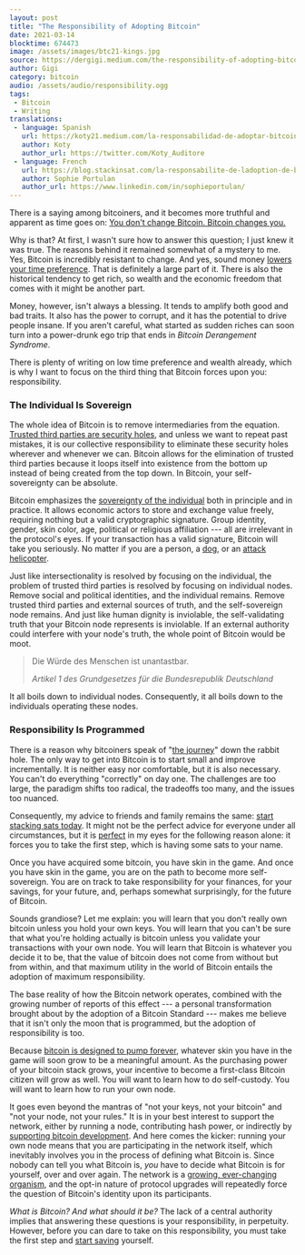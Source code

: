```yaml
---
layout: post
title: "The Responsibility of Adopting Bitcoin"
date: 2021-03-14
blocktime: 674473
image: /assets/images/btc21-kings.jpg
source: https://dergigi.medium.com/the-responsibility-of-adopting-bitcoin-87ff96c6e8ef
author: Gigi
category: bitcoin
audio: /assets/audio/responsibility.ogg
tags:
 - Bitcoin
 - Writing
translations:
 - language: Spanish
   url: https://koty21.medium.com/la-responsabilidad-de-adoptar-bitcoin-6841e5c2e010
   author: Koty
   author_url: https://twitter.com/Koty_Auditore
 - language: French
   url: https://blog.stackinsat.com/la-responsabilite-de-ladoption-de-bitcoin/
   author: Sophie Portulan
   author_url: https://www.linkedin.com/in/sophieportulan/
---
```



There is a saying among bitcoiners, and it becomes more truthful and
apparent as time goes on: [You don't change Bitcoin. Bitcoin changes
you.](https://21lessons.com/1/)

Why is that? At first, I wasn't sure how to answer this question; I just
knew it was true. The reasons behind it remained somewhat
of a mystery to me. Yes, Bitcoin is incredibly resistant to change. And
yes, sound money [lowers your time preference][time preference].
That is definitely a large part of it. There is also the historical
tendency to get rich, so wealth and the economic freedom that comes with
it might be another part.

[time preference]: https://podcastnotes.org/crypto/oncebitten/saifedean-ammous-daniel-prince-time-preference/

Money, however, isn't always a blessing. It tends to amplify both good
and bad traits. It also has the power to corrupt, and it has the
potential to drive people insane. If you aren't careful, what started as
sudden riches can soon turn into a power-drunk ego trip that ends in
*Bitcoin Derangement Syndrome*.

There is plenty of writing on low time preference and wealth already,
which is why I want to focus on the third thing that Bitcoin forces upon
you: responsibility.

### The Individual Is Sovereign

The whole idea of Bitcoin is to remove intermediaries from the equation.
[Trusted third parties are security
holes](https://nakamotoinstitute.org/trusted-third-parties/), and unless
we want to repeat past mistakes, it is our collective responsibility to
eliminate these security holes wherever and whenever we can. Bitcoin
allows for the elimination of trusted third parties because it loops
itself into existence from the bottom up instead of being created from
the top down. In Bitcoin, your self-sovereignty can be absolute.

Bitcoin emphasizes the [sovereignty of the
individual](https://dergigi.com/2019/08/22/the-rise-of-the-sovereign-individual/)
both in principle and in practice. It allows economic actors to store
and exchange value freely, requiring nothing but a valid cryptographic
signature. Group identity, gender, skin color, age, political or
religious affiliation --- all are irrelevant in the protocol's eyes. If
your transaction has a valid signature, Bitcoin will take you seriously.
No matter if you are a person, a
[dog](https://twitter.com/labrahodl6/status/1356967447132266498?s=20),
or an [attack
helicopter](https://twitter.com/PrestonPysh/status/1367263567729352708?s=20).

Just like intersectionality is resolved by focusing on the individual,
the problem of trusted third parties is resolved by focusing on
individual nodes. Remove social and political identities, and the
individual remains. Remove trusted third parties and external sources of
truth, and the self-sovereign node remains. And just like human dignity
is inviolable, the self-validating truth that your Bitcoin node
represents is inviolable. If an external authority could interfere with
your node's truth, the whole point of Bitcoin would be moot.

> Die Würde des Menschen ist unantastbar.
>
> <cite>Artikel 1 des Grundgesetzes für die Bundesrepublik Deutschland</cite>

It all boils down to individual nodes. Consequently, it all boils down
to the individuals operating these nodes.

### Responsibility Is Programmed

There is a reason why bitcoiners speak of "[the
journey](https://youtu.be/qVuFX0LkNDQ)" down the rabbit hole. The only
way to get into Bitcoin is to start small and improve incrementally. It
is neither easy nor comfortable, but it is also necessary. You can't do
everything "correctly" on day one. The challenges are too large, the
paradigm shifts too radical, the tradeoffs too many, and the issues too
nuanced.

Consequently, my advice to friends and family remains the same: [start
stacking sats
today](https://dergigi.com/2020/04/27/dear-family-dear-friends/). It
might not be the perfect advice for everyone under all circumstances,
but it is
[perfect](https://ofdollarsanddata.com/even-god-couldnt-beat-dollar-cost-averaging/)
in my eyes for the following reason alone: it forces you to take the
first step, which is having some sats to your name.

Once you have acquired some bitcoin, you have skin in the game. And once
you have skin in the game, you are on the path to become more
self-sovereign. You are on track to take responsibility for your
finances, for your savings, for your future, and, perhaps somewhat
surprisingly, for the future of Bitcoin.

Sounds grandiose? Let me explain: you will learn that you don't really
own bitcoin unless you hold your own keys. You will learn that you can't
be sure that what you're holding actually is bitcoin unless you validate
your transactions with your own node. You will learn that Bitcoin is
whatever you decide it to be, that the value of bitcoin does not come
from without but from within, and that maximum utility in the world of
Bitcoin entails the adoption of maximum responsibility.

The base reality of how the Bitcoin network operates, combined with the
growing number of reports of this effect --- a personal transformation
brought about by the adoption of a Bitcoin Standard --- makes me believe
that it isn't only the moon that is programmed, but the adoption of
responsibility is too.

Because [bitcoin is designed to pump
forever](https://twitter.com/matt_odell/status/1131559561872252928?s=20),
whatever skin you have in the game will soon grow to be a meaningful
amount. As the purchasing power of your bitcoin stack grows, your
incentive to become a first-class Bitcoin citizen will grow as well. You
will want to learn how to do self-custody. You will want to learn how to
run your own node.

It goes even beyond the mantras of "not your keys, not your bitcoin" and
"not your node, not your rules." It is in your best interest to support
the network, either by running a node, contributing hash power, or
indirectly by [supporting bitcoin
development](https://bitcoindevlist.com/). And here comes the kicker:
running your own node means that you are participating in the network
itself, which inevitably involves you in the process of defining what
Bitcoin is. Since nobody can tell you what Bitcoin is, *you* have to
decide what Bitcoin is for yourself, over and over again. The network is
a [growing, ever-changing
organism](https://dergigi.com/2019/08/07/proof-of-life/), and the opt-in
nature of protocol upgrades will repeatedly force the question of
Bitcoin's identity upon its participants.

*What is Bitcoin? And what should it be?* The lack of a central
authority implies that answering these questions is your responsibility,
in perpetuity. However, before you can dare to take on this
responsibility, you must take the first step and [start
saving](https://dcabtc.com/) yourself.
